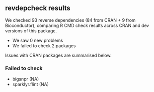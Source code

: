 ## revdepcheck results

We checked 93 reverse dependencies (84 from CRAN + 9 from Bioconductor), comparing R CMD check results across CRAN and dev versions of this package.

 * We saw 0 new problems
 * We failed to check 2 packages

Issues with CRAN packages are summarised below.

### Failed to check

* bigsnpr        (NA)
* sparklyr.flint (NA)
